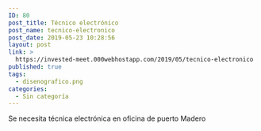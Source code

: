 ```yaml
---
ID: 80
post_title: Técnico electrónico
post_name: tecnico-electronico
post_date: 2019-05-23 10:28:56
layout: post
link: >
  https://invested-meet.000webhostapp.com/2019/05/tecnico-electronico
published: true
tags:
  - disenografico.png
categories:
  - Sin categoría
---
```

Se necesita técnica electrónica en oficina de puerto Madero